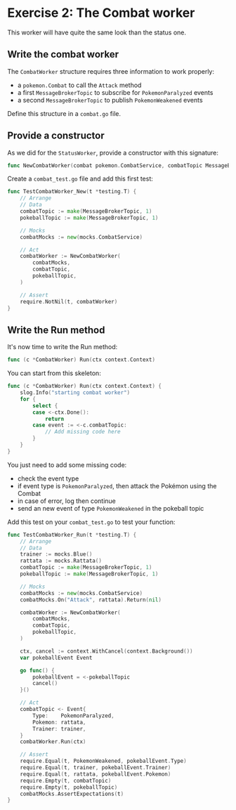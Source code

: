 # Exercise 2: The Combat worker

This worker will have quite the same look than the status one.

## Write the combat worker

The `CombatWorker` structure requires three information to work properly:
- a `pokemon.Combat` to call the `Attack` method
- a first `MessageBrokerTopic` to subscribe for `PokemonParalyzed` events
- a second `MessageBrokerTopic` to publish `PokemonWeakened` events

Define this structure in a `combat.go` file.

## Provide a constructor

As we did for the `StatusWorker`, provide a constructor with this signature:

```go
func NewCombatWorker(combat pokemon.CombatService, combatTopic MessageBrokerTopic, pokeballTopic MessageBrokerTopic) CombatWorker
```

Create a `combat_test.go` file and add this first test:

```go
func TestCombatWorker_New(t *testing.T) {
	// Arrange
	// Data
	combatTopic := make(MessageBrokerTopic, 1)
	pokeballTopic := make(MessageBrokerTopic, 1)

	// Mocks
	combatMocks := new(mocks.CombatService)

	// Act
	combatWorker := NewCombatWorker(
		combatMocks,
		combatTopic,
		pokeballTopic,
	)

	// Assert
	require.NotNil(t, combatWorker)
}
```

## Write the Run method

It's now time to write the Run method:

```go
func (c *CombatWorker) Run(ctx context.Context) 
```

You can start from this skeleton:

```go
func (c *CombatWorker) Run(ctx context.Context) {
	slog.Info("starting combat worker")
	for {
		select {
		case <-ctx.Done():
			return
		case event := <-c.combatTopic:
			// Add missing code here
		}
	}
}
```

You just need to add some missing code:
- check the event type
- if event type is `PokemonParalyzed`, then attack the Pokémon using the Combat
- in case of error, log then continue
- send an new event of type `PokemonWeakened` in the pokeball topic

Add this test on your `combat_test.go` to test your function:

```go
func TestCombatWorker_Run(t *testing.T) {
	// Arrange
	// Data
	trainer := mocks.Blue()
	rattata := mocks.Rattata()
	combatTopic := make(MessageBrokerTopic, 1)
	pokeballTopic := make(MessageBrokerTopic, 1)

	// Mocks
	combatMocks := new(mocks.CombatService)
	combatMocks.On("Attack", rattata).Return(nil)

	combatWorker := NewCombatWorker(
		combatMocks,
		combatTopic,
		pokeballTopic,
	)

	ctx, cancel := context.WithCancel(context.Background())
	var pokeballEvent Event

	go func() {
		pokeballEvent = <-pokeballTopic
		cancel()
	}()

	// Act
	combatTopic <- Event{
		Type:    PokemonParalyzed,
		Pokemon: rattata,
		Trainer: trainer,
	}
	combatWorker.Run(ctx)

	// Assert
	require.Equal(t, PokemonWeakened, pokeballEvent.Type)
	require.Equal(t, trainer, pokeballEvent.Trainer)
	require.Equal(t, rattata, pokeballEvent.Pokemon)
	require.Empty(t, combatTopic)
	require.Empty(t, pokeballTopic)
	combatMocks.AssertExpectations(t)
}
```